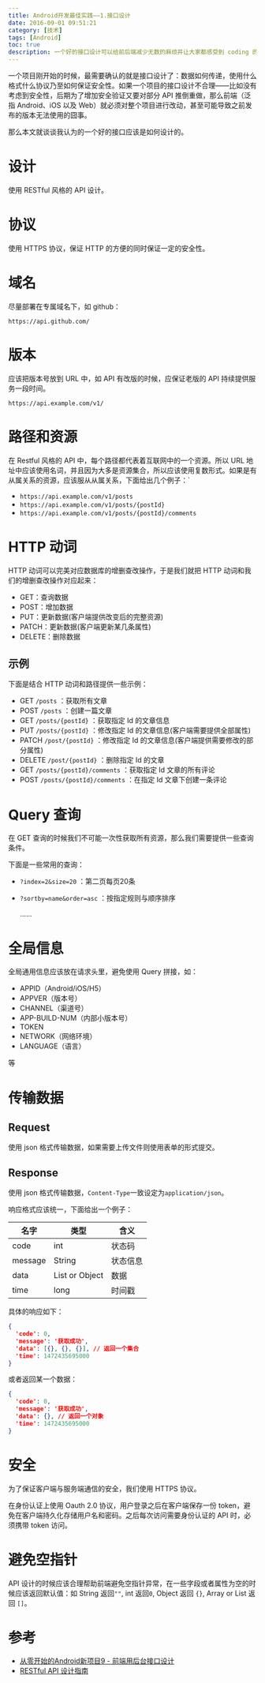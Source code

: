 ```yaml
---
title: Android开发最佳实践——1.接口设计
date: 2016-09-01 09:51:21
category: [技术]
tags: [Android]
toc: true
description: 一个好的接口设计可以给前后端减少无数的麻烦并让大家都感受到 coding 的快乐，本文就讲讲我认为的好的接口设计是怎样的。
---
```


一个项目刚开始的时候，最需要确认的就是接口设计了：数据如何传递，使用什么格式什么协议乃至如何保证安全性。如果一个项目的接口设计不合理——比如没有考虑到安全性，后期为了增加安全验证又要对部分 API 推倒重做，那么前端（泛指 Android、iOS 以及 Web）就必须对整个项目进行改动，甚至可能导致之前发布的版本无法使用的囧事。

那么本文就谈谈我认为的一个好的接口应该是如何设计的。

# 设计

使用 RESTful 风格的 API 设计。

# 协议

使用 HTTPS 协议，保证 HTTP 的方便的同时保证一定的安全性。

# 域名

尽量部署在专属域名下，如 github：

```
https://api.github.com/
```

# 版本

应该把版本号放到 URL 中，如 API 有改版的时候，应保证老版的 API 持续提供服务一段时间。

```
https://api.example.com/v1/
```

# 路径和资源

在 Restful 风格的 API 中，每个路径都代表着互联网中的一个资源。所以 URL 地址中应该使用名词，并且因为大多是资源集合，所以应该使用复数形式。如果是有从属关系的资源，应该服从从属关系，下面给出几个例子：`

* `https://api.example.com/v1/posts`
* `https://api.example.com/v1/posts/{postId}`
* `https://api.example.com/v1/posts/{postId}/comments`

# HTTP 动词

HTTP 动词可以完美对应数据库的增删查改操作，于是我们就把 HTTP 动词和我们的增删查改操作对应起来：

* GET：查询数据
* POST：增加数据
* PUT：更新数据(客户端提供改变后的完整资源)
* PATCH：更新数据(客户端更新某几条属性)
* DELETE：删除数据

## 示例

下面是结合 HTTP 动词和路径提供一些示例：

* GET `/posts` ：获取所有文章
* POST `/posts` ：创建一篇文章
* GET `/posts/{postId}` ：获取指定 Id 的文章信息
* PUT `/posts/{postId}` ：修改指定 Id 的文章信息(客户端需要提供全部属性)
* PATCH `/post/{postId}` ：修改指定 Id 的文章信息(客户端提供需要修改的部分属性)
* DELETE `/post/{postId}` ：删除指定 Id 的文章
* GET `/posts/{postId}/comments` ：获取指定 Id 文章的所有评论
* POST `/posts/{postId}/comments` ：在指定 Id 文章下创建一条评论

# Query 查询

在 GET 查询的时候我们不可能一次性获取所有资源，那么我们需要提供一些查询条件。

下面是一些常用的查询：

* `?index=2&size=20` ：第二页每页20条

* `?sortby=name&order=asc` ：按指定规则与顺序排序

  ……

# 全局信息

全局通用信息应该放在请求头里，避免使用 Query 拼接，如：

- APPID（Android/iOS/H5）
- APPVER（版本号）
- CHANNEL（渠道号）
- APP-BUILD-NUM（内部小版本号）
- TOKEN
- NETWORK（网络环境）
- LANGUAGE（语言）

等

# 传输数据

 ## Request

使用 json 格式传输数据，如果需要上传文件则使用表单的形式提交。

## Response

使用 json 格式传输数据，`Content-Type`一致设定为`application/json`。

响应格式应该统一，下面给出一个例子：

| 名字      | 类型             | 含义   |
| ------- | -------------- | ---- |
| code    | int            | 状态码  |
| message | String         | 状态信息 |
| data    | List or Object | 数据   |
| time    | long           | 时间戳  |

具体的响应如下：

```json
{
  'code': 0,
  'message': '获取成功',
  'data': [{}, {}, {}], // 返回一个集合
  'time': 1472435695000
}
```

或者返回某一个数据：

```json
{
  'code': 0,
  'message': '获取成功',
  'data': {}, // 返回一个对象
  'time': 1472435695000
}
```

# 安全

为了保证客户端与服务端通信的安全，我们使用 HTTPS 协议。

在身份认证上使用 Oauth 2.0 协议，用户登录之后在客户端保存一份 token，避免在客户端持久化存储用户名和密码。之后每次访问需要身份认证的 API 时，必须携带 token 访问。

# 避免空指针

API 设计的时候应该合理帮助前端避免空指针异常，在一些字段或者属性为空的时候应该返回默认值：如 String 返回`""`, int 返回`0`, Object 返回 `{}`, Array or List 返回 `[]`。

# 参考

* [从零开始的Android新项目9 - 前端用后台接口设计](http://blog.zhaiyifan.cn/2016/07/23/android-new-project-from-0-p9/)
* [RESTful API 设计指南](http://www.ruanyifeng.com/blog/2014/05/restful_api.html)